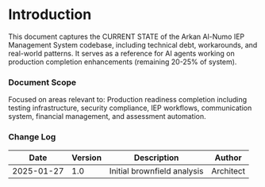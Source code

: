 # Introduction

This document captures the CURRENT STATE of the Arkan Al-Numo IEP Management System codebase, including technical debt, workarounds, and real-world patterns. It serves as a reference for AI agents working on production completion enhancements (remaining 20-25% of system).

### Document Scope

Focused on areas relevant to: Production readiness completion including testing infrastructure, security compliance, IEP workflows, communication system, financial management, and assessment automation.

### Change Log

| Date       | Version | Description                          | Author     |
| ---------- | ------- | ------------------------------------ | ---------- |
| 2025-01-27 | 1.0     | Initial brownfield analysis         | Architect  |
